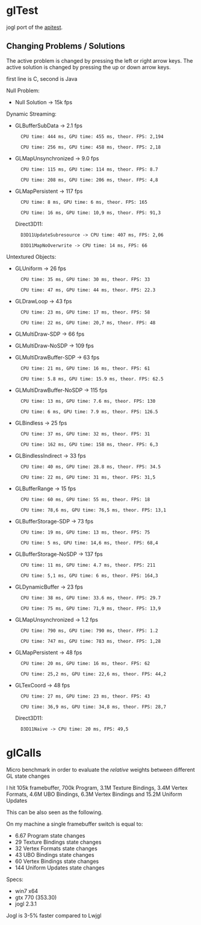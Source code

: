 # glTest

jogl port of the [apitest](https://github.com/nvMcJohn/apitest).

## Changing Problems / Solutions

The active problem is changed by pressing the left or right arrow keys.
The active solution is changed by pressing the up or down arrow keys.

first line is C, second is Java

Null Problem:

* Null Solution -> 15k fps

Dynamic Streaming:

* GLBufferSubData -> 2.1 fps

		CPU time: 444 ms, GPU time: 455 ms, theor. FPS: 2,194
	
		CPU time: 256 ms, GPU time: 458 ms, theor. FPS: 2,18
* GLMapUnsynchronized -> 9.0 fps

		CPU time: 115 ms, GPU time: 114 ms, theor. FPS: 8.7
	
		CPU time: 208 ms, GPU time: 206 ms, theor. FPS: 4,8
* GLMapPersistent -> 117 fps

		CPU time: 8 ms, GPU time: 6 ms, theor. FPS: 165
	
		CPU time: 16 ms, GPU time: 10,9 ms, theor. FPS: 91,3
		
	Direct3D11:
	
		D3D11UpdateSubresource -> CPU time: 407 ms, FPS: 2,06
		
		D3D11MapNoOverwrite -> CPU time: 14 ms, FPS: 66

Untextured Objects:

* GLUniform -> 26 fps

		CPU time: 35 ms, GPU time: 30 ms, theor. FPS: 33
	
		CPU time: 47 ms, GPU time: 44 ms, theor. FPS: 22.3
* GLDrawLoop -> 43 fps
	
		CPU time: 23 ms, GPU time: 17 ms, theor. FPS: 58
	
		CPU time: 22 ms, GPU time: 20,7 ms, theor. FPS: 48
* GLMultiDraw-SDP -> 66 fps

* GLMultiDraw-NoSDP -> 109 fps

* GLMultiDrawBuffer-SDP -> 63 fps
	
		CPU time: 21 ms, GPU time: 16 ms, theor. FPS: 61
	
		CPU time: 5.8 ms, GPU time: 15.9 ms, theor. FPS: 62.5
* GLMultiDrawBuffer-NoSDP -> 115 fps
	
		CPU time: 13 ms, GPU time: 7.6 ms, theor. FPS: 130
	
		CPU time: 6 ms, GPU time: 7.9 ms, theor. FPS: 126.5
* GLBindless -> 25 fps
	
		CPU time: 37 ms, GPU time: 32 ms, theor. FPS: 31
	
		CPU time: 162 ms, GPU time: 158 ms, theor. FPS: 6,3
* GLBindlessIndirect -> 33 fps
	
		CPU time: 40 ms, GPU time: 28.8 ms, theor. FPS: 34.5
	
		CPU time: 22 ms, GPU time: 31 ms, theor. FPS: 31,5
* GLBufferRange -> 15 fps
	
		CPU time: 60 ms, GPU time: 55 ms, theor. FPS: 18
	
		CPU time: 78,6 ms, GPU time: 76,5 ms, theor. FPS: 13,1
* GLBufferStorage-SDP -> 73 fps
	
		CPU time: 19 ms, GPU time: 13 ms, theor. FPS: 75
	
		CPU time: 5 ms, GPU time: 14,6 ms, theor. FPS: 68,4
* GLBufferStorage-NoSDP -> 137 fps
	
		CPU time: 11 ms, GPU time: 4.7 ms, theor. FPS: 211
	
		CPU time: 5,1 ms, GPU time: 6 ms, theor. FPS: 164,3
* GLDynamicBuffer -> 23 fps
	
		CPU time: 38 ms, GPU time: 33.6 ms, theor. FPS: 29.7
	
		CPU time: 75 ms, GPU time: 71,9 ms, theor. FPS: 13,9
* GLMapUnsynchronized -> 1.2 fps
	
		CPU time: 790 ms, GPU time: 790 ms, theor. FPS: 1.2
	
		CPU time: 747 ms, GPU time: 783 ms, theor. FPS: 1,28
* GLMapPersistent -> 48 fps
	
		CPU time: 20 ms, GPU time: 16 ms, theor. FPS: 62
	
		CPU time: 25,2 ms, GPU time: 22,6 ms, theor. FPS: 44,2
* GLTexCoord -> 48 fps
	
		CPU time: 27 ms, GPU time: 23 ms, theor. FPS: 43
	
		CPU time: 36,9 ms, GPU time: 34,8 ms, theor. FPS: 28,7

	Direct3D11:
	
		D3D11Naive -> CPU time: 20 ms, FPS: 49,5
# glCalls

Micro benchmark in order to evaluate the *relative* weights between different GL state changes

I hit 105k framebuffer, 700k Program, 3.1M Texture Bindings, 3.4M Vertex Formats, 4.6M UBO Bindings, 6.3M Vertex Bindings and 15.2M Uniform Updates 

This can be also seen as the following.

On my machine a single framebuffer switch is equal to:

- 6.67 Program state changes
- 29 Texture Bindings state changes
- 32 Vertex Formats state changes
- 43 UBO Bindings state changes
- 60 Vertex Bindings state changes
- 144 Uniform Updates state changes

Specs:

- win7 x64
- gtx 770 (353.30)
- jogl 2.3.1


Jogl is 3-5% faster compared to Lwjgl
